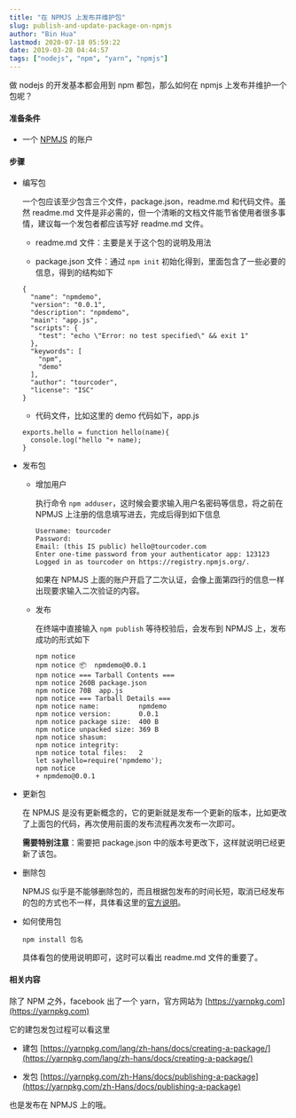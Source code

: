 ```yaml
---
title: "在 NPMJS 上发布并维护包"
slug: publish-and-update-package-on-npmjs
author: "Bin Hua"
lastmod: 2020-07-18 05:59:22
date: 2019-03-28 04:44:57
tags: ["nodejs", "npm", "yarn", "npmjs"]
---
```


做 nodejs 的开发基本都会用到 npm 都包，那么如何在 npmjs 上发布并维护一个包呢？

#### 准备条件

- 一个 [NPMJS](http://npmjs.com) 的账户

#### 步骤

- 编写包

    一个包应该至少包含三个文件，package.json，readme.md 和代码文件。虽然 readme.md 文件是非必需的，但一个清晰的文档文件能节省使用者很多事情，建议每一个发包者都应该写好 readme.md 文件。
    
    - readme.md 文件：主要是关于这个包的说明及用法

    - package.json 文件：通过 `npm init` 初始化得到，里面包含了一些必要的信息，得到的结构如下

    ```
    {
      "name": "npmdemo",
      "version": "0.0.1",
      "description": "npmdemo",
      "main": "app.js",
      "scripts": {
        "test": "echo \"Error: no test specified\" && exit 1"
      },
      "keywords": [
        "npm",
        "demo"
      ],
      "author": "tourcoder",
      "license": "ISC"
    }
    ```
    
    - 代码文件，比如这里的 demo 代码如下，app.js

    ```
    exports.hello = function hello(name){
      console.log("hello "+ name);
    }
    ```
    
- 发布包

    - 增加用户

        执行命令 `npm adduser`，这时候会要求输入用户名密码等信息，将之前在 NPMJS 上注册的信息填写进去，完成后得到如下信息
        
        ```
        Username: tourcoder
        Password:
        Email: (this IS public) hello@tourcoder.com
        Enter one-time password from your authenticator app: 123123
        Logged in as tourcoder on https://registry.npmjs.org/.
        ```
        
        如果在 NPMJS 上面的账户开启了二次认证，会像上面第四行的信息一样出现要求输入二次验证的内容。
        
    - 发布

        在终端中直接输入 `npm publish` 等待校验后，会发布到 NPMJS 上，发布成功的形式如下
        
        ```
        npm notice
        npm notice 📦  npmdemo@0.0.1
        npm notice === Tarball Contents ===
        npm notice 260B package.json
        npm notice 70B  app.js
        npm notice === Tarball Details ===
        npm notice name:          npmdemo
        npm notice version:       0.0.1
        npm notice package size:  400 B
        npm notice unpacked size: 369 B
        npm notice shasum:        
        npm notice integrity:     
        npm notice total files:   2
        let sayhello=require('npmdemo');
        npm notice
        + npmdemo@0.0.1
        ```
        
- 更新包

    在 NPMJS 是没有更新概念的，它的更新就是发布一个更新的版本，比如更改了上面包的代码，再次使用前面的发布流程再次发布一次即可。
        
    **需要特别注意**：需要把 package.json 中的版本号更改下，这样就说明已经更新了该包。
    
- 删除包

    NPMJS 似乎是不能够删除包的，而且根据包发布的时间长短，取消已经发布的包的方式也不一样，具体看这里的[官方说明](https://www.npmjs.com/policies/unpublish)。
    
- 如何使用包

    ```
    npm install 包名
    ```
    
    具体看包的使用说明即可，这时可以看出 readme.md 文件的重要了。
    
#### 相关内容

除了 NPM 之外，facebook 出了一个 yarn，官方网站为 [https://yarnpkg.com](https://yarnpkg.com)

它的建包发包过程可以看这里 

- 建包 [https://yarnpkg.com/lang/zh-hans/docs/creating-a-package/](https://yarnpkg.com/lang/zh-hans/docs/creating-a-package/)

- 发包 [https://yarnpkg.com/zh-Hans/docs/publishing-a-package](https://yarnpkg.com/zh-Hans/docs/publishing-a-package)

也是发布在 NPMJS 上的哦。